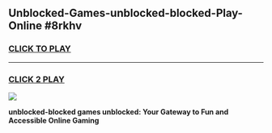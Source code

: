 
## Unblocked-Games-unblocked-blocked-Play-Online #8rkhv
<h3>
<a href="https://news.freeplayer.one?title=unblocked-blocked&ref=3">CLICK TO PLAY</a></h3>
<hr>

<h3>
<a href="https://news.freeplayer.one?title=unblocked-blocked&ref=3">CLICK 2 PLAY</a>
  
</h3>

<a href="https://news.freeplayer.one?title=unblocked-blocked&ref=3"><img src="https://clearcache.store/games.png"></a>


**unblocked-blocked games unblocked: Your Gateway to Fun and Accessible Online Gaming**
